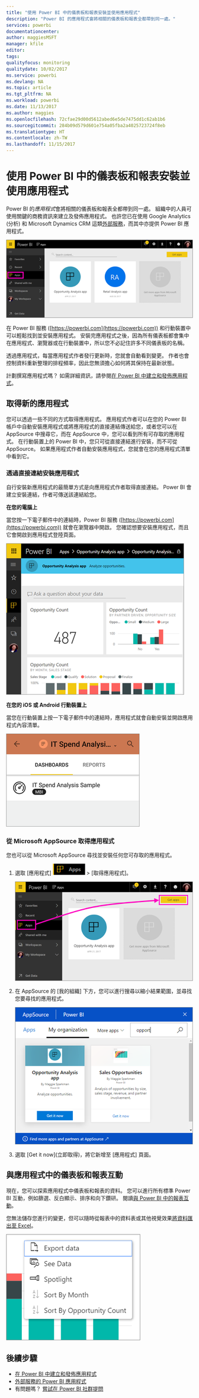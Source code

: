 ```yaml
---
title: "使用 Power BI 中的儀表板和報表安裝並使用應用程式"
description: "Power BI 的應用程式會將相關的儀表板和報表全都帶到同一處。"
services: powerbi
documentationcenter: 
author: maggiesMSFT
manager: kfile
editor: 
tags: 
qualityfocus: monitoring
qualitydate: 10/02/2017
ms.service: powerbi
ms.devlang: NA
ms.topic: article
ms.tgt_pltfrm: NA
ms.workload: powerbi
ms.date: 11/13/2017
ms.author: maggies
ms.openlocfilehash: 72cfae29d00d5612abed6e5de7475dd1c62ab1b6
ms.sourcegitcommit: 284b09d579d601e754a05fba2a4025723724f8eb
ms.translationtype: HT
ms.contentlocale: zh-TW
ms.lasthandoff: 11/15/2017
---
```

# <a name="install-and-use-apps-with-dashboards-and-reports-in-power-bi"></a>使用 Power BI 中的儀表板和報表安裝並使用應用程式
Power BI 的*應用程式*會將相關的儀表板和報表全都帶到同一處。 組織中的人員可使用關鍵的商務資訊來建立及發佈應用程式。 也許您已在使用 Google Analytics (分析) 和 Microsoft Dynamics CRM 這類[外部服務](service-connect-to-services.md)，而其中亦提供 Power BI 應用程式。 

![Power BI 的應用程式](media/service-install-use-apps/power-bi-apps-left-nav.png)

在 Power BI 服務 ([https://powerbi.com](https://powerbi.com)) 和行動裝置中可以輕鬆找到並安裝應用程式。 安裝完應用程式之後，因為所有儀表板都會集中在應用程式、瀏覽器或在行動裝置中，所以您不必記住許多不同儀表板的名稱。

透過應用程式，每當應用程式作者發行更新時，您就會自動看到變更。 作者也會控制資料重新整理的排程頻率，因此您無須擔心如何將其保持在最新狀態。 

計劃撰寫應用程式嗎？ 如需詳細資訊，請參閱[在 Power BI 中建立和發佈應用程式](service-create-distribute-apps.md)。

## <a name="get-a-new-app"></a>取得新的應用程式
您可以透過一些不同的方式取得應用程式。 應用程式作者可以在您的 Power BI 帳戶中自動安裝應用程式或將應用程式的直接連結傳送給您，或者您可以在 AppSource 中搜尋它，而在 AppSource 中，您可以看到所有可存取的應用程式。 在行動裝置上的 Power BI 中，您只可從直接連結進行安裝，而不可從 AppSource。 如果應用程式作者自動安裝應用程式，您就會在您的應用程式清單中看到它。

### <a name="install-an-app-from-a-direct-link"></a>透過直接連結安裝應用程式
自行安裝新應用程式的最簡單方式是向應用程式作者取得直接連結。 Power BI 會建立安裝連結，作者可傳送該連結給您。

**在您的電腦上** 

當您按一下電子郵件中的連結時，Power BI 服務 ([https://powerbi.com](https://powerbi.com)) 就會在瀏覽器中開啟。 您確認想要安裝應用程式，而且它會開啟到應用程式登陸頁面。

![Power BI 服務中的應用程式登陸頁面](media/service-install-use-apps/power-bi-app-landing-page-opportunity-480.png)

**在您的 iOS 或 Android 行動裝置上** 

當您在行動裝置上按一下電子郵件中的連結時，應用程式就會自動安裝並開啟應用程式內容清單。 

![行動裝置上的應用程式內容清單](media/service-install-use-apps/power-bi-app-index-it-spend-360.png)

### <a name="get-the-app-from-microsoft-appsource"></a>從 Microsoft AppSource 取得應用程式
您也可以從 Microsoft AppSource 尋找並安裝任何您可存取的應用程式。 

1. 選取 [應用程式] ![在左側功能窗格中的應用程式](media/service-install-use-apps/power-bi-apps-bar.png) > [取得應用程式]。 
   
     ![取得應用程式圖示](media/service-install-use-apps/power-bi-service-apps-get-apps-oppty.png)
2. 在 AppSource 的 [我的組織] 下方，您可以進行搜尋以縮小結果範圍，並尋找您要尋找的應用程式。
   
     ![在 AppSource 的 [我的組織] 下](media/service-install-use-apps/power-bi-appsource-my-org.png)
3. 選取 [Get it now]\(立即取得)，將它新增至 [應用程式] 頁面。 

## <a name="interact-with-the-dashboards-and-reports-in-the-app"></a>與應用程式中的儀表板和報表互動
現在，您可以探索應用程式中儀表板和報表的資料。 您可以進行所有標準 Power BI 互動，例如篩選、反白顯示、排序和向下鑽研。 閱讀[與 Power BI 中的報表互動](service-interact-with-a-report-in-reading-view.md)。 

您無法儲存您進行的變更，但可以隨時從報表中的資料表或其他視覺效果[將資料匯出至 Excel](power-bi-visualization-export-data.md)。

![從 Power BI 視覺效果匯出資料](media/service-install-use-apps/power-bi-service-export-data-visual.png)

## <a name="next-steps"></a>後續步驟
* [在 Power BI 中建立和發佈應用程式](service-create-distribute-apps.md)
* [外部服務的 Power BI 應用程式](service-connect-to-services.md)
* 有問題嗎？ [嘗試在 Power BI 社群提問](http://community.powerbi.com/)

